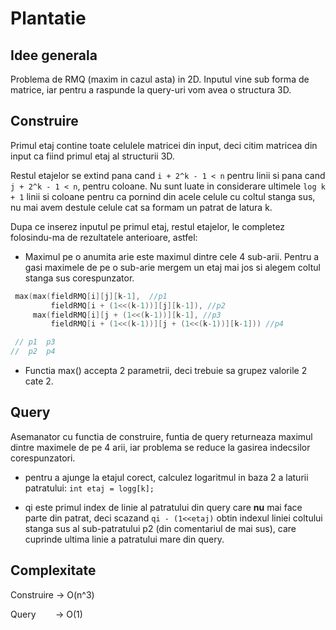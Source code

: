 # Plantatie

## Idee generala

Problema de RMQ (maxim in cazul asta) in 2D. Inputul vine sub forma de matrice, iar pentru a raspunde la query-uri vom avea o structura 3D.


## Construire

Primul etaj contine toate celulele matricei din input, deci citim matricea din input ca fiind primul etaj al structurii 3D.

Restul etajelor se extind pana cand `i + 2^k - 1 < n` pentru linii si pana cand `j + 2^k - 1 < n`, pentru coloane. Nu sunt luate in considerare ultimele `log k + 1` linii si coloane pentru ca pornind din acele celule cu coltul stanga sus, nu mai avem destule celule cat sa formam un patrat de latura k.

Dupa ce inserez inputul pe primul etaj, restul etajelor, le completez folosindu-ma de rezultatele anterioare, astfel:

* Maximul pe o anumita arie este maximul dintre cele 4 sub-arii. Pentru a gasi maximele de pe o sub-arie mergem un etaj mai jos si alegem coltul stanga sus corespunzator.

```c++
 max(max(fieldRMQ[i][j][k-1],  //p1
         fieldRMQ[i + (1<<(k-1))][j][k-1]), //p2
     max(fieldRMQ[i][j + (1<<(k-1))][k-1], //p3
         fieldRMQ[i + (1<<(k-1))][j + (1<<(k-1))][k-1])) //p4

 // p1  p3
//  p2  p4

```
* Functia max() accepta 2 parametrii, deci trebuie sa grupez valorile 2 cate 2.

## Query 

 Asemanator cu functia de construire, funtia de query returneaza maximul dintre maximele de pe 4 arii, iar problema se reduce la gasirea indecsilor corespunzatori.

* pentru a ajunge la etajul corect, calculez logaritmul in baza 2 a laturii patratului: `int etaj = logg[k];`

* qi este primul index de linie al patratului din query care **nu** mai face parte din patrat, deci scazand `qi - (1<<etaj)` obtin indexul liniei coltului stanga sus al sub-patratului p2 (din comentariul de mai sus), care cuprinde ultima linie a patratului mare din query. 


## Complexitate

Construire -> O(n^3)

Query &nbsp;&nbsp;&nbsp;&nbsp;&nbsp;&nbsp;&nbsp;-> O(1)
